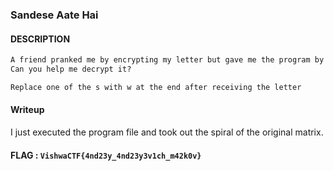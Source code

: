 ### Sandese Aate Hai

#### DESCRIPTION
```txt
A friend pranked me by encrypting my letter but gave me the program by which he encrypted it.
Can you help me decrypt it?

Replace one of the s with w at the end after receiving the letter
```

#### Writeup
I just executed the program file and took out the spiral of the original matrix.

#### FLAG : `VishwaCTF{4nd23y_4nd23y3v1ch_m42k0v}`